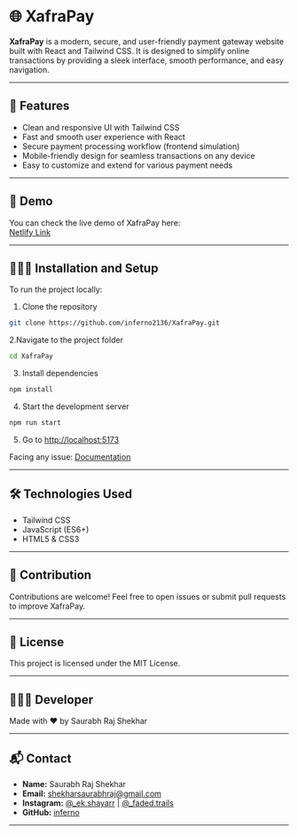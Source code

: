# 🌐 XafraPay

**XafraPay** is a modern, secure, and user-friendly payment gateway website built with React and Tailwind CSS. It is designed to simplify online transactions by providing a sleek interface, smooth performance, and easy navigation.

---

## 🚀 Features

- Clean and responsive UI with Tailwind CSS  
- Fast and smooth user experience with React  
- Secure payment processing workflow (frontend simulation)  
- Mobile-friendly design for seamless transactions on any device  
- Easy to customize and extend for various payment needs

---

## 📍 Demo

You can check the live demo of XafraPay here:  
[Netlify Link](https://xafrapay.netlify.app/)

---

## 💁🏻‍♂️ Installation and Setup

To run the project locally:

1. Clone the repository  
```bash
git clone https://github.com/inferno2136/XafraPay.git
```

2.Navigate to the project folder
```bash
cd XafraPay
```

3. Install dependencies
```bash
npm install
```

4. Start the development server
```bash
npm run start
```

5. Go to [http://localhost:5173](http://localhost:5173)

Facing any issue: [Documentation](https://tailwindcss.com/docs/installation/using-postcss)

---

## 🛠️ Technologies Used
- Tailwind CSS
- JavaScript (ES6+)
- HTML5 & CSS3

---

## 🫙 Contribution
Contributions are welcome! Feel free to open issues or submit pull requests to improve XafraPay.

---

## 🪪 License
This project is licensed under the MIT License.

---

## 👩🏻‍💻 Developer
Made with ❤️ by Saurabh Raj Shekhar

---

## 📬 Contact
- **Name:** Saurabh Raj Shekhar  
- **Email:** shekharsaurabhraj@gmail.com 
- **Instagram:** [@_ek.shayarr](https://instagram.com/_ek.shayarr) | [@_faded.trails](https://instagram.com/_faded.trails)  
- **GitHub:** [inferno](https://github.com/inferno2136)

---
